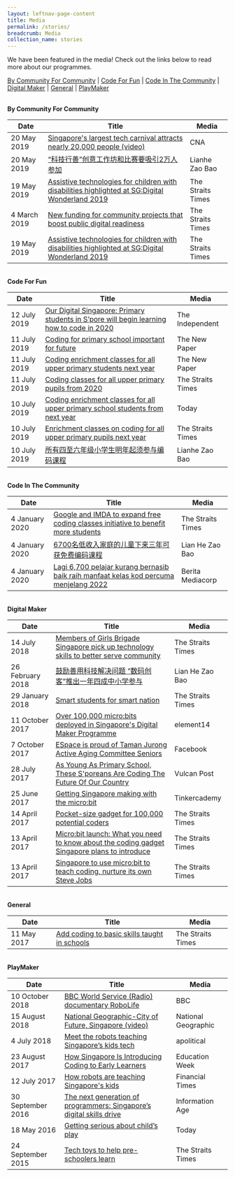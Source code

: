 ```yaml
---
layout: leftnav-page-content
title: Media
permalink: /stories/
breadcrumb: Media
collection_name: stories
---
```


We have been featured in the media! Check out the links below to read more about our programmes.  

<a name="top"></a>
[By Community For Community](#bycommunityforcommunity) | [Code For Fun](#codeforfun) | [Code In The Community](#codeinthecommunity) | [Digital Maker](#digitalmaker) | [General](#general) | [PlayMaker](#playmaker)


<a name="bycommunityforcommunity"></a><br>
**By Community For Community**<br>

| Date | Title | Media |
|--|--|--|
| 20 May 2019 | <a href="https://www.channelnewsasia.com/news/singapore/singapore-s-largest-tech-carnival-attracts-nearly-20-000-people-11547308" target="_blank">Singapore's largest tech carnival attracts nearly 20,000 people (video)</a> | CNA |
| 20 May 2019 | <a href="https://www.zaobao.com.sg/znews/singapore/story20190520-957824" target="_blank">“科技行善”创意工作坊和比赛要吸引2万人参加</a> | Lianhe Zao Bao |
| 19 May 2019 | <a href="https://www.straitstimes.com/tech/assistive-technologies-for-children-with-disabilities-highlighted-at-sgdigital-wonderland-2019" target="_blank">Assistive technologies for children with disabilities highlighted at SG:Digital Wonderland 2019</a> | The Straits Times |
| 4 March 2019 | <a href="https://www.straitstimes.com/politics/parliament-new-funding-for-community-projects-that-boost-public-digital-readiness" target="_blank">New funding for community projects that boost public digital readiness</a> | The Straits Times |
| 19 May 2019 | <a href="https://www.straitstimes.com/tech/assistive-technologies-for-children-with-disabilities-highlighted-at-sgdigital-wonderland-2019" target="_blank">Assistive technologies for children with disabilities highlighted at SG:Digital Wonderland 2019</a> | The Straits Times |

<a name="codeforfun"></a><br>
**Code For Fun**<br>

| Date | Title | Media |
|--|--|--|
| 12 July 2019 | <a href="http://theindependent.sg/our-digital-singapore-primary-students-in-spore-will-begin-learning-how-to-code-in-2020/" target="_blank">Our Digital Singapore: Primary students in S’pore will begin learning how to code in 2020</a> | The Independent |
| 11 July 2019 | <a href="https://www.tnp.sg/news/singapore/coding-primary-school-important-future" target="_blank">Coding for primary school important for future</a> | The New Paper |
| 11 July 2019 | <a href="https://www.tnp.sg/news/singapore/coding-enrichment-classes-all-upper-primary-students-next-year" target="_blank">Coding enrichment classes for all upper primary students next year</a> | The New Paper |
| 11 July 2019 | <a href="https://www.straitstimes.com/tech/coding-classes-for-all-upper-primary-pupils-from-2020" target="_blank">Coding classes for all upper primary pupils from 2020</a> | The Straits Times |
| 10 July 2019 | <a href="https://www.todayonline.com/singapore/coding-enrichment-classes-upper-primary-school-students-next-year" target="_blank">Coding enrichment classes for all upper primary school students from next year</a> | Today |
| 10 July 2019 | <a href="https://www.straitstimes.com/tech/coding-to-be-made-compulsory-for-all-upper-primary-pupils-next-year" target="_blank">Enrichment classes on coding for all upper primary pupils next year</a> | The Straits Times |
| 10 July 2019 | <a href="https://www.zaobao.com.sg/realtime/singapore/story20190710-971321?utm_source=ZB_iPhone&utm_medium=share" target="_blank">所有四至六年级小学生明年起须参与编码课程</a> | Lianhe Zao Bao |

<a name="codeinthecommunity"></a><br>
**Code In The Community**<br>

| Date | Title | Media |
|--|--|--|
| 4 January 2020 | <a href="https://www.straitstimes.com/tech/google-and-imda-to-expand-free-coding-classes-initiative-to-benefit-more-students" target="_blank">Google and IMDA to expand free coding classes initiative to benefit more students</a> | The Straits Times |
| 4 January 2020 | <a href="https://www.zaobao.com.sg/realtime/singapore/story20200104-1018383" target="_blank">6700名低收入家庭的儿童下来三年可获免费编码课程</a> | Lian He Zao Bao |
| 4 January 2020 | <a href="https://berita.mediacorp.sg/mobilem/singapura/lagi-6-700-pelajar-kurang-bernasib-baik-raih-manfaat-kelas-kod/4385236.html" target="_blank">Lagi 6,700 pelajar kurang bernasib baik raih manfaat kelas kod percuma menjelang 2022</a> | Berita Mediacorp |



<a name="digitalmaker"></a><br>
**Digital Maker**<br>

| Date | Title | Media |
|--|--|--|
| 14 July 2018 | <a href="https://www.straitstimes.com/singapore/members-of-girls-brigade-singapore-pick-up-technology-skills-to-better-serve-community" target="_blank">Members of Girls Brigade Singapore pick up technology skills to better serve community</a>  | The Straits Times |
| 26 February 2018 | <a href="https://www.zaobao.com.sg/news/singapore/story20180226-837967" target="_blank">鼓励善用科技解决问题 “数码创客”推出一年四成中小学参与</a> | Lian He Zao Bao  |
| 29 January 2018 | <a href="https://www.straitstimes.com/singapore/education/smart-students-for-smart-nation" target="_blank">Smart students for smart nation</a> | The Straits Times |
| 11 October 2017 | <a href="https://www.element14.com/community/community/stem-academy/microbit/blog/2017/10/10/over-100000-microbits-deployed-in-singapores-digital-maker-programme" target="_blank">Over 100,000 micro:bits deployed in Singapore's Digital Maker Programme</a> | element14 |
| 7 October 2017 | <a href="https://www.facebook.com/EspaceCW/videos/vb.1185282284824920/1661212403898570/?type=2&theater" target="_blank">ESpace is proud of Taman Jurong Active Aging Committee Seniors</a> | Facebook |
| 28 July 2017 | <a href="https://vulcanpost.com/617312/code-xtremeapps-2017-hackathon/" target="_blank">As Young As Primary School, These S'poreans Are Coding The Future Of Our Country</a> | Vulcan Post |
| 25 June 2017 | <a href="https://blog.tinkercademy.com/digital-maker-programme-998927090ddc" target="_blank">Getting Singapore making with the micro:bit</a> | Tinkercademy |
| 14 April 2017 | <a href="https://www.straitstimes.com/singapore/pocket-size-gadget-for-100000-potential-coders" target="_blank">Pocket-size gadget for 100,000 potential coders</a> | The Straits Times |
| 13 April 2017 | <a href="https://www.straitstimes.com/singapore/microbit-launch-what-you-need-to-know-about-the-coding-gadget-singapore-plans-to-introduce" target="_blank">Micro:bit launch: What you need to know about the coding gadget Singapore plans to introduce | The Straits Times |
| 13 April 2017 | <a href="https://www.straitstimes.com/singapore/singapore-to-use-microbit-to-teach-coding-nurture-its-own-steve-jobs" target="_blank">Singapore to use micro:bit to teach coding, nurture its own Steve Jobs</a> | The Straits Times |

<a name="general"></a><br>
**General**<br>

| Date | Title | Media |
|--|--|--|
| 11 May 2017 | <a href="https://www.straitstimes.com/opinion/add-coding-to-basic-skills-taught-in-schools?xtor=CS3-18" target="_blank">Add coding to basic skills taught in schools</a> | The Straits Times  |


<a name="playmaker"></a><br>
**PlayMaker**<br>

| Date | Title | Media |
|--|--|--|
| 10 October 2018 | <a href="https://www.bbc.co.uk/sounds/play/w3csz36y" target="_blank">BBC World Service (Radio) documentary RoboLife</a> | BBC |
| 15 August 2018 | <a href="https://www.youtube.com/watch?v=2OxGdJImFBs&feature=youtu.be&t=1973" target="_blank">National Geographic-City of Future, Singapore (video)</a> | National Geographic |
| 4 July 2018 | <a href="https://apolitical.co/solution_article/meet-the-robots-teaching-singapores-kids-tech/" target="_blank">Meet the robots teaching Singapore’s kids tech</a> | apolitical |
| 23 August 2017 | <a href="https://blogs.edweek.org/edweek/education_futures/2017/08/how_singapore_is_introducing_coding_to_early_learners.html" target="_blank">How Singapore Is Introducing Coding to Early Learners</a> | Education Week |
| 12 July 2017 | <a href="https://www.ft.com/content/f3cbfada-668e-11e7-8526-7b38dcaef614" target="_blank">How robots are teaching Singapore's kids</a> | Financial Times |
| 30 September 2016 | <a href="https://www.information-age.com/singapores-digital-skills-drive-123462400/" target="_blank">The next generation of programmers: Singapore’s digital skills drive</a> | Information Age  |
| 18 May 2016 | <a href="https://www.todayonline.com/singapore/getting-serious-about-childs-play" target="_blank">Getting serious about child’s play</a> | Today |
| 24 September 2015 | <a href="https://www.straitstimes.com/singapore/education/tech-toys-to-help-pre-schoolers-learn" target="_blank">Tech toys to help pre-schoolers learn</a> | The Straits Times |
